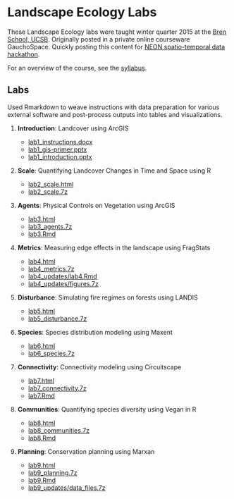 # Landscape Ecology Labs

These Landscape Ecology labs were taught winter quarter 2015 at the [Bren School, UCSB](http://www.bren.ucsb.edu). Originally posted in a private online courseware GauchoSpace. Quickly posting this content for [NEON spatio-temporal data hackathon](http://www.neoninc.org/updates-events/events/hackathon-spatio-temporal-data-lesson-building).

For an overview of the course, see the [syllabus](_syllabus.pdf).

## Labs

Used Rmarkdown to weave instructions with data preparation for various external software and post-process outputs into tables and visualizations.

1. **Introduction**: Landcover using ArcGIS
    - [lab1_instructions.docx](lab1_instructions.docx)
    - [lab1_gis-primer.pptx](lab1_gis-primer.pptx)
    - [lab1_introduction.pptx](lab1_introduction.pptx)

1. **Scale**: Quantifying Landcover Changes in Time and Space using R
    - [lab2_scale.html](wk02_scale/lab2_scale.html)
    - [lab2_scale.7z](wk02_scale/lab2_scale.7z)

1. **Agents**: Physical Controls on Vegetation using ArcGIS
    - [lab3.html](lab3.html)
    - [lab3_agents.7z](lab3_agents.7z)
    - [lab3.Rmd](lab3.Rmd)

1. **Metrics**: Measuring edge effects in the landscape using FragStats
    - [lab4.html](lab4.html)
    - [lab4_metrics.7z](lab4_metrics.7z)
    - [lab4_updates/lab4.Rmd](lab4.Rmd)
    - [lab4_updates/figures.7z](lab4_updates/figures.7z)

1. **Disturbance**: Simulating fire regimes on forests using LANDIS
    - [lab5.html](lab5.html)
    - [lab5_disturbance.7z](lab5_disturbance.7z)

1. **Species**:  Species distribution modeling using Maxent
    - [lab6.html](lab6.html)
    - [lab6_species.7z](lab6_species.7z)

1. **Connectivity**: Connectivity modeling using Circuitscape
    - [lab7.html](lab7.html)
    - [lab7_connectivity.7z](lab7_connectivity.7z)
    - [lab7.Rmd](lab7.Rmd)

1. **Communities**: Quantifying species diversity using Vegan in R
    - [lab8.html](lab8.html)
    - [lab8_communities.7z](lab8_communities.7z)
    - [lab8.Rmd](lab8.Rmd)

1. **Planning**: Conservation planning using Marxan
    - [lab9.html](lab9.html)
    - [lab9_planning.7z](lab9_planning.7z)
    - [lab9.Rmd](lab9.Rmd)
    - [lab9_updates/data_files.7z](lab9_updates/data_files.7z)

<!-- pandoc README.md -f markdown_github -o index.html -->
